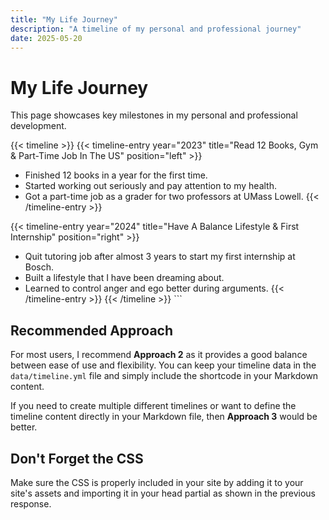 ```yaml
---
title: "My Life Journey"
description: "A timeline of my personal and professional journey"
date: 2025-05-20
---
```


# My Life Journey

This page showcases key milestones in my personal and professional development.

{{< timeline >}}
  {{< timeline-entry year="2023" title="Read 12 Books, Gym & Part-Time Job In The US" position="left" >}}
  - Finished 12 books in a year for the first time.
  - Started working out seriously and pay attention to my health.
  - Got a part-time job as a grader for two professors at UMass Lowell.
  {{< /timeline-entry >}}
  
  {{< timeline-entry year="2024" title="Have A Balance Lifestyle & First Internship" position="right" >}}
  - Quit tutoring job after almost 3 years to start my first internship at Bosch.
  - Built a lifestyle that I have been dreaming about.
  - Learned to control anger and ego better during arguments.
  {{< /timeline-entry >}}
{{< /timeline >}}
\`\`\`

## Recommended Approach

For most users, I recommend **Approach 2** as it provides a good balance between ease of use and flexibility. You can keep your timeline data in the `data/timeline.yml` file and simply include the shortcode in your Markdown content.

If you need to create multiple different timelines or want to define the timeline content directly in your Markdown file, then **Approach 3** would be better.

## Don't Forget the CSS

Make sure the CSS is properly included in your site by adding it to your site's assets and importing it in your head partial as shown in the previous response.


